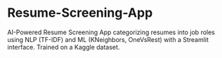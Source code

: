 # Resume-Screening-App
AI-Powered Resume Screening App categorizing resumes into job roles using NLP (TF-IDF) and ML (KNeighbors, OneVsRest) with a Streamlit interface. Trained on a Kaggle dataset.
